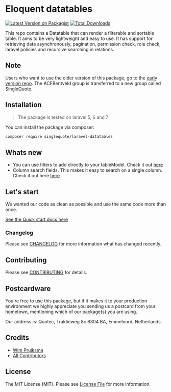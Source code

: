 # Eloquent datatables

[![Latest Version on Packagist](https://img.shields.io/packagist/v/singlequote/laravel-datatables.svg?style=flat-square)](https://packagist.org/packages/singlequote/laravel-datatables)
[![Total Downloads](https://img.shields.io/packagist/dt/singlequote/laravel-datatables.svg?style=flat-square)](https://packagist.org/packages/singlequote/laravel-datatables)

This repo contains a Datatable that can render a filterable and sortable table. It aims to be very lightweight and easy to use. It has support for retrieving data asynchronously, pagination, permission check, role check, laravel policies and recursive searching in relations.

## Note
Users who want to use the older version of this package, go to the [early version repo](https://github.com/ACFBentveld/Laravel-datatables). The ACFBentveld group is transferred to a new group called SingleQuote.

## Installation

> The package is tested on laravel 5, 6 and 7

You can install the package via composer:
```bash
composer require singlequote/laravel-datatables
```

## Whats new
* You can use filters to add directly to your tableModel. Check it out [here](https://singlequote.github.io/Laravel-datatables/filters)
* Column search fields. This makes it easy to search on a single column. Check it out here [here](https://singlequote.github.io/Laravel-datatables/table-models)

## Let's start
We wanted our code as clean as possible and use the same code more than once.

[See the Quick start docs here](https://singlequote.github.io/Laravel-datatables/)


### Changelog

Please see [CHANGELOG](CHANGELOG.md) for more information what has changed recently.

## Contributing

Please see [CONTRIBUTING](CONTRIBUTING.md) for details.

## Postcardware

You're free to use this package, but if it makes it to your production environment we highly appreciate you sending us a postcard from your hometown, mentioning which of our package(s) you are using.

Our address is: Quotec, Traktieweg 8c 8304 BA, Emmeloord, Netherlands.

## Credits

- [Wim Pruiksma](https://github.com/wimurk)
- [All Contributors](../../contributors)

## License

The MIT License (MIT). Please see [License File](LICENSE.md) for more information.
